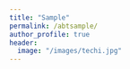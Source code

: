 ```yaml
---
title: "Sample"
permalink: /abtsample/
author_profile: true
header:
  image: "/images/techi.jpg"
---
```


